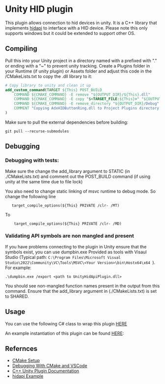 # Unity HID plugin

This plugin allows connection to hid devices in unity. It is a C++ library that implements [hidapi](https://github.com/libusb/hidapi) to interface with a HID device. Please note this only supports windows but it could be extended to support other OS.

## Compiling

Pull this into your Unity project in a directory named with a prefixed with "." or ending with a "~" to prevent unity tracking. Create a Plugins folder in your Runtime (if unity plugin) or Assets folder and adjust this code in the /CMakeLists.txt to copy the .dll library to it:

```cmake
# Copy library to unity and clean it up
add_custom_command(TARGET ${This} POST_BUILD
    COMMAND ${CMAKE_COMMAND} -E remove "${OUTPUT_DIR}/${This}.dll"
    COMMAND ${CMAKE_COMMAND} -E copy "$<TARGET_FILE:${This}>" "${OUTPUT_DIR}/${This}.dll"
    COMMAND ${CMAKE_COMMAND} -E remove_directory "${OUTPUT_DIR}/Debug"
    COMMENT "Copying AdxHIDButtonRing.dll to Project Plugins directory and replacing the existing file and removing Debug"
)
```

Make sure to pull the external dependencies before building:

```shell
git pull --recurse-submodules
```

## Debugging

### Debugging with tests:

Make sure the change the add_library argument to STATIC (in ./CMakeLists.txt) and comment out the POST_BUILD command (if using unity at the same time due to file lock)

You also need to change static linking of msvc runtime to debug mode. So change the following line

```
   target_compile_options(${This} PRIVATE /clr- /MT)
```

To

```
    target_compile_options(${This} PRIVATE /clr- /MD)
```

### Validating API symbols are non mangled and present

If you have problems connecting to the plugin in Unity ensure that the symbols exist, you can use dumpbin.exe Provided as tools with Visaul Studio (Typical path: `C:\Program Files\Microsoft Visual Studio\2022\Community\VC\Tools\MSVC\<Your Version>\bin\Hostx64\x64 `). For example:

```
.\dumpbin.exe /export <path to UnityHidApiPlugin.dll>
```

You should see non-mangled function names present in the output from this command. Ensure that the add_library argument in (./CMakeLists.txt) is set to SHARED.

## Usage

You can use the following C# class to wrap this plugin [HERE](https://github.com/istareatscreens/MychIO/blob/a596661cba4d541f248779030497743804ec474b/Runtime/Connection/HID/UnityHidApiPlugin.cs#L6-L75)

An example instantiation of this plugin can be found [HERE](https://github.com/istareatscreens/MychIO/blob/a596661cba4d541f248779030497743804ec474b/Runtime/Connection/HID/HidDeviceConnection.cs#L14-L185):

## Refernces

- [CMake Setup](https://www.youtube.com/watch?v=Lp1ifh9TuFI)
- [Debugging With CMake and VSCode](https://www.youtube.com/watch?v=OUAuqw3QgeE)
- [C++ Unity Plugin Documentation](https://www.mono-project.com/docs/advanced/pinvoke/)
- [hidapi Example](https://www.codeproject.com/KB/DLL/XDllPt3.aspx)
